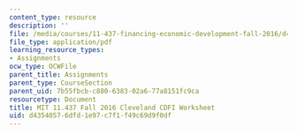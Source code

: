 ```yaml
---
content_type: resource
description: ''
file: /media/courses/11-437-financing-economic-development-fall-2016/d43540576dfd1e97c7f1f49c69d9f0df_MIT11_437F16_ClevelandCDFI.pdf
file_type: application/pdf
learning_resource_types:
- Assignments
ocw_type: OCWFile
parent_title: Assignments
parent_type: CourseSection
parent_uid: 7b55fbcb-c880-6383-02a6-77a8151fc9ca
resourcetype: Document
title: MIT 11.437 Fall 2016 Cleveland CDFI Worksheet
uid: d4354057-6dfd-1e97-c7f1-f49c69d9f0df
---
```

